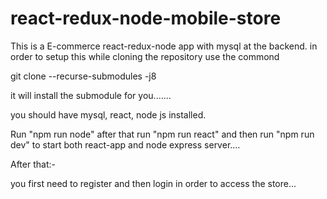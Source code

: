 # react-redux-node-mobile-store

This is a E-commerce react-redux-node app with mysql at the backend.
in order to setup this while cloning the repository use the commond

git clone --recurse-submodules -j8

it will install the submodule for you.......

you should have mysql, react, node js installed.

Run "npm run node" after that run "npm run react" and then run "npm run dev"
to start both react-app and node express server....

After that:-

you first need to register and then login in order to access the store...

